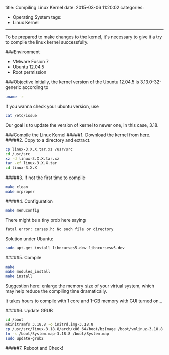 title: Compiling Linux Kernel
date: 2015-03-06 11:20:02
categories:
- Operating System
tags:
- Linux Kernel

---
To be prepared to make changes to the kernel, it's necessary to give it a try to compile the linux kernel successfully.

###Environment
* VMware Fusion 7
* Ubuntu 12.04.5
* Root permission

<!-- more -->


###Objective
Initially, the kernel version of the Ubuntu 12.04.5 is 3.13.0-32-generic according to 
```bash
uname -r
```
If you wanna check your ubuntu version, use
```bash
cat /etc/issue
```
Our goal is to update the version of kernel to newer one, in this case, 3.18.

###Compile the Linux Kernel
#####1. Download the kernel from [here](http://www.kernel.org).
#####2. Copy to a directory and extract.
```bash
cp linux-3.X.X.tar.xz /usr/src
cd /usr/src
xz -d linux-3.X.X.tar.xz
tar -xf linux-3.X.X.tar
cd linux-3.X.X
```

#####3. If not the first time to compile
```bash
make clean
make mrproper
```
#####4. Configuration
```bash
make menuconfig
```
There might be a tiny prob here saying
```bash
fatal error: curses.h: No such file or directory
```
Solution under Ubuntu:
```bash
sudo apt-get install libncurses5-dev libncursesw5-dev
```

#####5. Compile
```bash
make
make modules_install
make install
```
Suggestion here: enlarge the memory size of your virtual system, which may help reduce the compiling time dramatically.

It takes hours to compile with 1 core and 1-GB memory with GUI turned on...

#####6. Update GRUB
```bash
cd /boot
mkinitramfs 3.18.8 -o initrd.img-3.18.8
cp /usr/src/linux-3.18.8/arch/x86_64/boot/bzImage /boot/vmlinuz-3.18.8
ln -s /boot/System.map-3.18.8 /boot/System.map
sudo update-grub2
```

#####7. Reboot and Check!